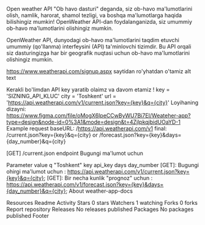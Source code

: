 Open weather API
"Ob havo dasturi" deganda, siz ob-havo ma'lumotlarini olish, namlik, harorat, shamol tezligi, va boshqa ma'lumotlarga haqida bilishingiz mumkin! OpenWeather API-dan foydalanganizda, siz umummiy ob-havo ma'lumotlarini olishingiz mumkin.

OpenWeather API, dunyodagi ob-havo ma'lumotlarini taqdim etuvchi umummiy (qo'llanma) interfeysini (API) ta'minlovchi tizimdir. Bu API orqali siz dasturingizga har bir geografik nuqtasi uchun ob-havo ma'lumotlarini olishingiz mumkin.

https://www.weatherapi.com/signup.aspx saytidan ro'yhatdan o'tamiz
alt text

Kerakli bo'limdan API key yaratib olaimz va davom etamiz !
key = 'SIZNING_API_KLUC'
city = 'Toshkent'
 url = 'https://api.weatherapi.com/v1/current.json?key={key}&q={city}' 
Loyihaning dizayni:
https://www.figma.com/file/oMogX6IpeCCwByWU7Bi7EI/Weateher-app?type=design&node-id=0%3A1&mode=design&t=4ZjlpkqjbidUOaYD-1
Example request
baseURL: /https://api.weatherapi.com/v1 final: /current.json?key={key}&q={city} or /forecast.json?key={key}&days={day_number}&q={city}

[GET] /current.json endpoint Bugungi ma'lumot uchun

Parameter	value
q	"Toshkent"
key	api_key
days	day_number
[GET]: Bugungi ohirgi ma'lumot uchun : https://api.weatherapi.com/v1/current.json?key={key}&q={city};
[GET]: Bir necha kunlik "prognoz" uchun : https://api.weatherapi.com/v1/forecast.json?key={key}&days={day_number}&q={city};
About
weather-app-docs

Resources
 Readme
 Activity
Stars
 0 stars
Watchers
 1 watching
Forks
 0 forks
Report repository
Releases
No releases published
Packages
No packages published
Footer
